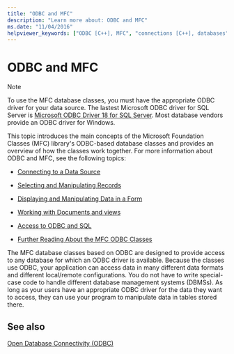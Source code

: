```yaml
---
title: "ODBC and MFC"
description: "Learn more about: ODBC and MFC"
ms.date: "11/04/2016"
helpviewer_keywords: ["ODBC [C++], MFC", "connections [C++], databases", "connections [C++], data source", "databases [C++], connecting to", "data sources [C++], connecting to", "MFC [C++], ODBC and", "database connections [C++], MFC ODBC classes"]
---
```

# ODBC and MFC

> [!NOTE]
> To use the MFC database classes, you must have the appropriate ODBC driver for your data source. The lastest Microsoft ODBC driver for SQL Server is [Microsoft ODBC Driver 18 for SQL Server](/sql/connect/odbc/download-odbc-driver-for-sql-server). Most database vendors provide an ODBC driver for Windows.

This topic introduces the main concepts of the Microsoft Foundation Classes (MFC) library's ODBC-based database classes and provides an overview of how the classes work together. For more information about ODBC and MFC, see the following topics:

- [Connecting to a Data Source](connecting-to-a-data-source.md)

- [Selecting and Manipulating Records](selecting-and-manipulating-records.md)

- [Displaying and Manipulating Data in a Form](displaying-and-manipulating-data-in-a-form.md)

- [Working with Documents and views](working-with-documents-and-views.md)

- [Access to ODBC and SQL](access-to-odbc-and-sql.md)

- [Further Reading About the MFC ODBC Classes](further-reading-about-the-mfc-odbc-classes.md)

The MFC database classes based on ODBC are designed to provide access to any database for which an ODBC driver is available. Because the classes use ODBC, your application can access data in many different data formats and different local/remote configurations. You do not have to write special-case code to handle different database management systems (DBMSs). As long as your users have an appropriate ODBC driver for the data they want to access, they can use your program to manipulate data in tables stored there.

## See also

[Open Database Connectivity (ODBC)](open-database-connectivity-odbc.md)
